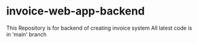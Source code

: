 # invoice-web-app-backend
This Repository is for backend of creating invoice system
All latest code is in 'main' branch
